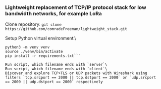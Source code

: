 ### Lightweight replacement of TCP/IP protocol stack for low bandwidth networks, for example LoRa

Clone repository:
`git clone https://github.com/comradeFreeman/lightweight_stack.git`

Setup Python virtual environment:\
```cd lightweight_stack
python3 -m venv venv
source ./venv/bin/activate
pip install -r requirements.txt```

Run script, which filename ends with `server`\
Run script, which filename ends with `client`\
Discover and explore TCP+TLS or UDP packets with Wireshark using filters `tcp.srcport == 2000 || tcp.dstport == 2000` or `udp.srcport == 2000 || udp.dstport == 2000` respectively 
